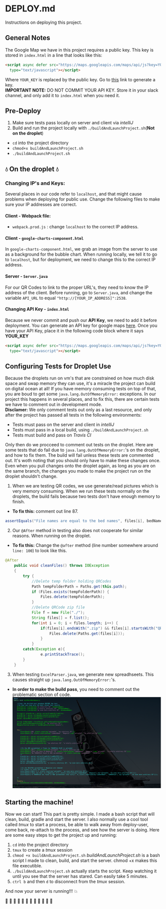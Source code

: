 # DEPLOY.md
Instructions on deploying this project.

## General Notes  
The Google Map we have in this project requires a public key. This key is stored in `index.html` in a line that looks like this:
```html
<script async defer src="https://maps.googleapis.com/maps/api/js?key=YOUR_KEY&callback=initMap"
  type="text/javascript"></script>
```
Where `YOUR_KEY` is replaced by the public key. Go to [this](https://developers.google.com/maps/documentation/javascript/get-api-key) link  to generate a key.  
**IMPORTANT NOTE:** DO NOT COMMIT YOUR API KEY. Store it in your slack channel, and only add it to `index.html` when you need it.

## Pre-Deploy  
1.  Make sure tests pass locally on server and client via *intelliJ*  
2. Build and run the project locally with `./buildAndLaunchProject.sh`(**Not on the droplet**)  
  *  `cd` into the project directory
  * `chmod+x buildAndLaunchProject.sh`
  * `./buildAndLaunchProject.sh`    

## :droplet: On the droplet :droplet:
### Changing IP's and Keys:
Several places in our code refer to `localhost`, and that might cause problems when deploying for public use. Change the following files to make sure your IP addresses are correct.
#### Client - Webpack file:
*   `webpack.prod.js` : change `localhost` to the correct IP address.   

#### Client - `google-charts-component.html`   
In `google-charts-component.html`, we grab an image from the server to use as a background for the bubble chart. When running locally, we tell it to go to `localhost`, but for deployment, we need to change this to the correct IP address.  
#### Server - `Server.java`  
For our QR Codes to link to the proper URL's, they need to know the IP address of the client. Before running, go to `Server.java`, and change the variable `API_URL` to equal `"http://[YOUR_IP_ADDRESS]":2538`.   
#### Changing API Key - `index.html`  
Because we never commit and push our **API Key**, we need to add it before deployment. You can generate an API key for google maps [here](https://developers.google.com/maps/documentation/javascript/get-api-key).
Once you have your API Key, place it in the following code block where it says **YOUR_KEY**  
```html
<script async defer src="https://maps.googleapis.com/maps/api/js?key=YOUR_KEY&callback=initMap"
  type="text/javascript"></script>
```
## Configuring Tests for Droplet Use  
Because the droplets run on vm's that are constrained on how much disk space and swap memory they can use, it's a miracle the project can build on digital ocean at all! If you have memory consuming tests on top of that, you are boud to get some `java.lang.OutOfMemoryError:` exceptions. In our project this happens in several places, and to fix this, there are certain tests we have to comment out in development mode.  
**Disclamer:** We only comment tests out only as a last resource, and only after the project has passed all tests in the following environments:  
  * Tests must pass on the server and client in *intelliJ*  
  * Tests must pass in a local build, using `./buildAndLaunchProject.sh`  
  * Tests must build and pass on *Travis CI*  

Only then do we  procceed to comment out tests on the droplet. Here are some tests that do fail due to `java.lang.OutOfMemoryError:`'s on the droplet, and how to fix them. The build will fail unless these tests are commented out. It's woth noting that you should only have to make these changes once. Even when you pull changes onto the droplet again, as long as you are on the same branch, the changes you made to make the project run on the droplet shouldn't change.

1. When we are testing QR codes, we use generate/read pictures which is very memory consuming. When we run these tests normally on the droplets, the build fails because two tests don't have enough memory to finish.
  * **To fix this:** comment out line 87.
```java
assertEquals("File names are equal to the bed names", files[i], bedNames[i] + ".png");
```
2. Our `@After` method in testing also does not cooperate for similar reasons. When running on the droplet.  
  * **To fix this:** Change the `@after` method (line number somewhere around `line: 100`) to look like this.
```java
@After
    public void cleanFiles() throws IOException
    {
        try {
            //Delete temp folder holding QRCodes
            Path tempFolderPath = Paths.get(this.path);
            if (Files.exists(tempFolderPath)) {
                Files.delete(tempFolderPath);
            }
            //Delete QRCode zip file
            File f = new File("./");
            String files[] = f.list();
            for(int i = 0; i < files.length; i++) {
                if(files[i].endsWith(".zip") && files[i].startsWith("QR Code Export"))
                    Files.delete(Paths.get(files[i]));
                }
            }
        catch(Exception e){
                e.printStackTrace();
        }
    }
```
3. When testing `ExcelParser.java`, we generate new spreadhseets. This causes straight up `java.lang.OutOfMemoryError:`'s.
  * **In order to make the build pass**, you need to comment out the problematic section of code.
  ![ExcelParser Test](Graphics/modifiedExcelParserTest.png)  

## Starting the machine!  
Now we can start! This part is pretty simple. I made a bash script that will clean, build, gradle and start the server. I also normally use a cool tool called *tmux* to start a process, be able to walk away from deploy-user, come back, re-attach to the process, and see how the server is doing. Here are some easy steps to get the project up and running:
1. `cd` into the project directory
2. `tmux` to create a *tmux* session  
3. `chmod +x buildAndLaunchProject.sh` *buildAndLaunchProject.sh* is a bash script I made to clean, build, and start the server. chmod +x makes this file executible.
4. `./buildAndLaunchProject.sh` actually starts the script. Keep watching it until you see that the server has stared. Can easily take 5 minutes.
5. `ctrl b` and then `d` to disconnect from the *tmux* session.

And now your server is running!!! :boom:  

:octopus: :octopus: :octopus: :octopus: :octopus: :octopus: :octopus: :octopus: :octopus: :octopus: :octopus: :octopus:
